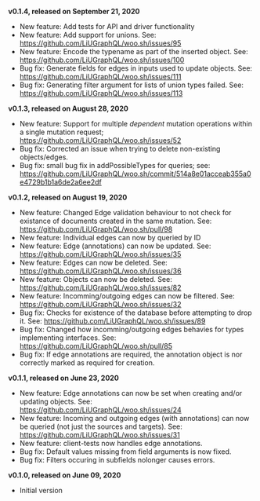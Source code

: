 **v0.1.4, released on September 21, 2020**
* New feature: Add tests for API and driver functionality
* New feature: Add support for unions. See: https://github.com/LiUGraphQL/woo.sh/issues/95
* New feature: Encode the typename as part of the inserted object. See: https://github.com/LiUGraphQL/woo.sh/issues/100
* Bug fix: Generate fields for edges in inputs used to update objects. See: https://github.com/LiUGraphQL/woo.sh/issues/111
* Bug fix: Generating filter argument for lists of union types failed. See: https://github.com/LiUGraphQL/woo.sh/issues/113

**v0.1.3, released on August 28, 2020**
* New feature: Support for multiple *dependent* mutation operations within a single mutation request; https://github.com/LiUGraphQL/woo.sh/issues/52
* Bug fix: Corrected an issue when trying to delete non-existing objects/edges.
* Bug fix: small bug fix in addPossibleTypes for queries; see: https://github.com/LiUGraphQL/woo.sh/commit/514a8e01acceab355a0e4729b1b1a6de2a6ee2df

**v0.1.2, released on August 19, 2020**
* New feature: Changed Edge validation behaviour to not check for existance of documents created in the same mutation. See: https://github.com/LiUGraphQL/woo.sh/pull/98
* New feature: Individual edges can now by queried by ID
* New feature: Edge (annotations) can now be updated. See: https://github.com/LiUGraphQL/woo.sh/issues/35
* New feature: Edges can now be deleted. See: https://github.com/LiUGraphQL/woo.sh/issues/36
* New feature: Objects can now be deleted. See: https://github.com/LiUGraphQL/woo.sh/issues/82
* New feature: Incomming/outgoing edges can now be filtered. See: https://github.com/LiUGraphQL/woo.sh/issues/32
* Bug fix: Checks for existence of the database before attempting to drop it. See: https://github.com/LiUGraphQL/woo.sh/issues/89
* Bug fix: Changed how incomming/outgoing edges behavies for types implementing interfaces. See: https://github.com/LiUGraphQL/woo.sh/pull/85
* Bug fix: If edge annotations are required, the annotation object is nor correctly marked as required for creation.

**v0.1.1, released on June 23, 2020**
* New feature: Edge annotations can now be set when creating and/or updating objects. See: https://github.com/LiUGraphQL/woo.sh/issues/24
* New feature: Incoming and outgoing edges (with annotations) can now be queried (not just the sources and targets). See: https://github.com/LiUGraphQL/woo.sh/issues/31
* New feature: client-tests now handles edge annotations.
* Bug fix: Default values missing from field arguments is now fixed.
* Bug fix: Filters occuring in subfields nolonger causes errors.

**v0.1.0, released on June 09, 2020**
* Initial version
